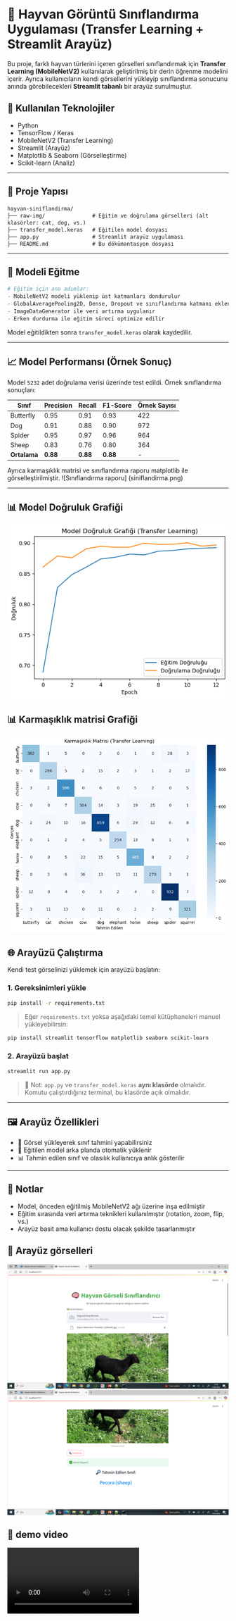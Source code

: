 # 🐾 Hayvan Görüntü Sınıflandırma Uygulaması (Transfer Learning + Streamlit Arayüz)

Bu proje, farklı hayvan türlerini içeren görselleri sınıflandırmak için **Transfer Learning (MobileNetV2)** kullanılarak geliştirilmiş bir derin öğrenme modelini içerir. Ayrıca kullanıcıların kendi görsellerini yükleyip sınıflandırma sonucunu anında görebilecekleri **Streamlit tabanlı** bir arayüz sunulmuştur.

## 🔧 Kullanılan Teknolojiler

- Python
- TensorFlow / Keras
- MobileNetV2 (Transfer Learning)
- Streamlit (Arayüz)
- Matplotlib & Seaborn (Görselleştirme)
- Scikit-learn (Analiz)

---

## 📁 Proje Yapısı

```
hayvan-siniflandirma/
├── raw-img/               # Eğitim ve doğrulama görselleri (alt klasörler: cat, dog, vs.)
├── transfer_model.keras   # Eğitilen model dosyası
├── app.py                 # Streamlit arayüz uygulaması
├── README.md              # Bu dökümantasyon dosyası
```

---

## 🚀 Modeli Eğitme

```python
# Eğitim için ana adımlar:
- MobileNetV2 modeli yüklenip üst katmanları dondurulur
- GlobalAveragePooling2D, Dense, Dropout ve sınıflandırma katmanı eklenir
- ImageDataGenerator ile veri artırma uygulanır
- Erken durdurma ile eğitim süreci optimize edilir
```

Model eğitildikten sonra `transfer_model.keras` olarak kaydedilir.

---

## 📈 Model Performansı (Örnek Sonuç)

Model `5232` adet doğrulama verisi üzerinde test edildi. Örnek sınıflandırma sonuçları:

| Sınıf       | Precision | Recall | F1-Score | Örnek Sayısı |
|-------------|-----------|--------|----------|--------------|
| Butterfly   | 0.95      | 0.91   | 0.93     | 422          |
| Dog         | 0.91      | 0.88   | 0.90     | 972          |
| Spider      | 0.95      | 0.97   | 0.96     | 964          |
| Sheep       | 0.83      | 0.76   | 0.80     | 364          |
| **Ortalama**| **0.88**  | **0.88**| **0.88** | -            |

Ayrıca karmaşıklık matrisi ve sınıflandırma raporu matplotlib ile görselleştirilmiştir.
![Sınıflandırma raporu] (siniflandirma.png)


---
## 📊 Model Doğruluk Grafiği

![Model Doğruluk Grafiği](model_dogruluk.png)

## 📊 Karmaşıklık matrisi Grafiği

![Karmaşıklık matrisi Grafiği](karmasiklik_matrisi.png)

## 🌐 Arayüzü Çalıştırma

Kendi test görselinizi yüklemek için arayüzü başlatın:

### 1. Gereksinimleri yükle

```bash
pip install -r requirements.txt
```

> Eğer `requirements.txt` yoksa aşağıdaki temel kütüphaneleri manuel yükleyebilirsin:

```bash
pip install streamlit tensorflow matplotlib seaborn scikit-learn
```

### 2. Arayüzü başlat

```bash
streamlit run app.py
```

> 📌 Not: `app.py` ve `transfer_model.keras` **aynı klasörde** olmalıdır.  
> Komutu çalıştırdığınız terminal, bu klasörde açık olmalıdır.

---

## 🖼️ Arayüz Özellikleri

- 📁 Görsel yükleyerek sınıf tahmini yapabilirsiniz  
- 🧠 Eğitilen model arka planda otomatik yüklenir  
- 📊 Tahmin edilen sınıf ve olasılık kullanıcıya anlık gösterilir  

---

## 📌 Notlar

- Model, önceden eğitilmiş MobileNetV2 ağı üzerine inşa edilmiştir  
- Eğitim sırasında veri artırma teknikleri kullanılmıştır (rotation, zoom, flip, vs.)  
- Arayüz basit ama kullanıcı dostu olacak şekilde tasarlanmıştır  

## 📌 Arayüz görselleri
![Arayüz görselleri](arayuz1.png)
![Arayüz görselleri](arayuz2.png)

## 📌 demo video
![Arayüz demo videosu](demo.mp4)
